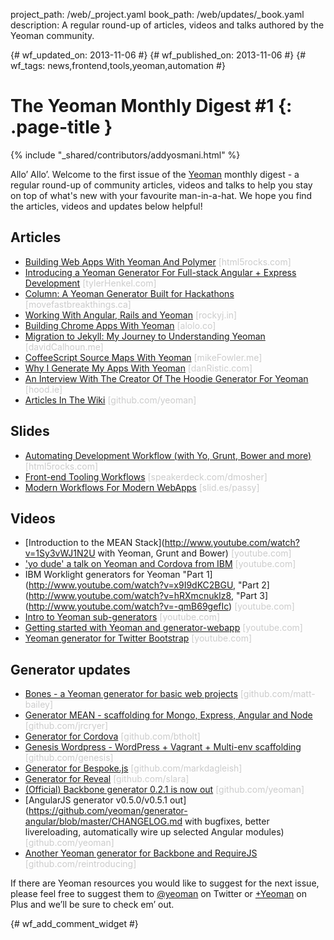 project_path: /web/_project.yaml
book_path: /web/updates/_book.yaml
description: A regular round-up of articles, videos and talks authored by the Yeoman community.

{# wf_updated_on: 2013-11-06 #}
{# wf_published_on: 2013-11-06 #}
{# wf_tags: news,frontend,tools,yeoman,automation #}

# The Yeoman Monthly Digest #1 {: .page-title }

{% include "_shared/contributors/addyosmani.html" %}


<style>.external-domain{color:#ccc;}</style>

Allo’ Allo’. Welcome to the first issue of the [Yeoman](http://yeoman.io) monthly digest - a regular round-up of community articles, videos and talks to help you stay on top of what's new with your favourite man-in-a-hat.  We hope you find the articles, videos and updates below helpful!

<h2>Articles</h2>

* [Building Web Apps With Yeoman And Polymer](http://www.html5rocks.com/en/tutorials/webcomponents/yeoman/) <span class="external-domain">[html5rocks.com]</span>
* [Introducing a Yeoman Generator For Full-stack Angular + Express Development](http://tylerhenkel.com/introducing-yeoman-angularjs-express-full-stack-generator/) <span class="external-domain">[tylerHenkel.com]</span>
* [Column: A Yeoman Generator Built for Hackathons](http://movefastbreakthings.ca/column-a-yeoman-generator-built-for-hackathons/) <span class="external-domain">[movefastbreakthings.ca]</span>
* [Working With Angular, Rails and Yeoman](http://rockyj.in/2013/10/24/angular_rails.html) <span class="external-domain">[rockyj.in]</span>
* [Building Chrome Apps With Yeoman](http://www.alolo.co/blog/2013/10/30/building-a-chrome-extension-with-yeoman) <span class="external-domain">[alolo.co]</span>
* [Migration to Jekyll: My Journey to Understanding Yeoman](http://davidcalhoun.me/2013/10/30/migration-to-jekyll-my-journey-to-understanding-yeoman/) <span class="external-domain">[davidCalhoun.me]</span>
* [CoffeeScript Source Maps With Yeoman](http://mikefowler.me/2013/10/28/coffeescript-source-maps-with-yeoman/) <span class="external-domain">[mikeFowler.me]</span>
* [Why I Generate My Apps With Yeoman](http://danristic.com/javascript/tooling/2013/10/08/why-i-generate-all-my-apps-with-yeoman.html) <span class="external-domain">[danRistic.com]</span>
* [An Interview With The Creator Of The Hoodie Generator For Yeoman](http://blog.hood.ie/2013/10/a-hoodie-for-you-interviews-with-hoodie-users-2-robert-katzki-and-the-yeoman-generator/) <span class="external-domain">[hood.ie]</span>
* [Articles In The Wiki](https://github.com/yeoman/yeoman/wiki/Articles) <span class="external-domain">[github.com/yeoman]</span>

<h2>Slides</h2>

* [Automating Development Workflow (with Yo, Grunt, Bower and more)](http://updates.html5rocks.com/2013/11/The-Landscape-Of-Front-end-Development-Automation-Slides) <span class="external-domain">[html5rocks.com]</span>
* [Front-end Tooling Workflows](https://speakerdeck.com/dmosher/frontend-workflows-and-tooling) <span class="external-domain">[speakerdeck.com/dmosher]</span>
* [Modern Workflows For Modern WebApps](http://slid.es/passy/yeoman/fullscreen) <span class="external-domain">[slid.es/passy]</span>

<h2>Videos</h2>

* [Introduction to the MEAN Stack](http://www.youtube.com/watch?v=1Sy3vWJ1N2U with Yeoman, Grunt and Bower) <span class="external-domain">[youtube.com]</span>
* ['yo dude' a talk on Yeoman and Cordova from IBM](http://www.youtube.com/watch?v=RPMIz0id7eE) <span class="external-domain">[youtube.com]</span>
* IBM Worklight generators for Yeoman "Part 1](http://www.youtube.com/watch?v=x9I9dKC2BGU, "Part 2](http://www.youtube.com/watch?v=hRXmcnukIz8, "Part 3](http://www.youtube.com/watch?v=-qmB69gefIc) <span class="external-domain">[youtube.com]</span>
* [Intro to Yeoman sub-generators](http://www.youtube.com/watch?v=rYwJ5-esSYE) <span class="external-domain">[youtube.com]</span>
* [Getting started with Yeoman and generator-webapp](http://www.youtube.com/watch?v=zBt2g9ekiug) <span class="external-domain">[youtube.com]</span>
* [Yeoman generator for Twitter Bootstrap](http://www.youtube.com/watch?v=RO8TdD5EuNs) <span class="external-domain">[youtube.com]</span>

<h2>Generator updates</h2>

* [Bones - a Yeoman generator for basic web projects](https://github.com/matt-bailey/generator-bones) <span class="external-domain">[github.com/matt-bailey]</span>
* [Generator MEAN - scaffolding for Mongo, Express, Angular and Node](https://github.com/jrcryer/generator-mean) <span class="external-domain">[github.com/jrcryer]</span>
* [Generator for Cordova](https://github.com/btholt/generator-cordova) <span class="external-domain">[github.com/btholt]</span>
* [Genesis Wordpress - WordPress + Vagrant + Multi-env scaffolding](https://github.com/genesis/wordpress/) <span class="external-domain">[github.com/genesis]</span>
* [Generator for Bespoke.js](https://github.com/markdalgleish/generator-bespoke) <span class="external-domain">[github.com/markdagleish]</span>
* [Generator for Reveal](https://github.com/slara/generator-reveal) <span class="external-domain">[github.com/slara]</span>
* [(Official) Backbone generator 0.2.1 is now out](https://github.com/yeoman/generator-backbone/releases/tag/v0.2.1) <span class="external-domain">[github.com/yeoman]</span>
* [AngularJS generator v0.5.0/v0.5.1 out](https://github.com/yeoman/generator-angular/blob/master/CHANGELOG.md with bugfixes, better livereloading, automatically wire up selected Angular modules) <span class="external-domain">[github.com/yeoman]</span>
* [Another Yeoman generator for Backbone and RequireJS](https://github.com/reintroducing/generator-bbr) <span class="external-domain">[github.com/reintroducing]</span>

If there are Yeoman resources you would like to suggest for the next issue, please feel free to suggest them to [@yeoman](http://twitter.com/yeoman) on Twitter or [+Yeoman](https://plus.google.com/101063139999404044459) on Plus and we’ll be sure to check em’ out.


{# wf_add_comment_widget #}
